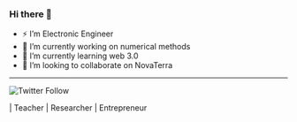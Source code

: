 ### Hi there 👋

- ⚡ I’m Electronic Engineer
- 🔭 I’m currently working on numerical methods
- 🌱 I’m currently learning web 3.0
- 👯 I’m looking to collaborate on NovaTerra
---
<img alt="Twitter Follow" src="https://img.shields.io/twitter/follow/gncdev?style=social">
 
 | Teacher | Researcher | Entrepreneur

<!--
**GiancarloBenavides/GiancarloBenavides** is a ✨ _special_ ✨ repository because its `README.md` (this file) appears on your GitHub profile.

Here are some ideas to get you started:



- 🤔 I’m looking for help with ...
- 💬 Ask me about ...
- 📫 How to reach me: ...
- 😄 Pronouns: ...
- ⚡ Fun fact: ...
-->
